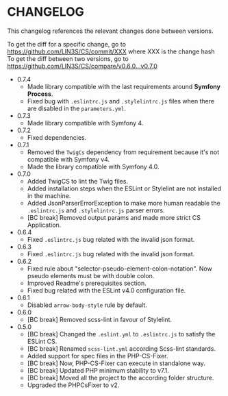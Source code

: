 # CHANGELOG

This changelog references the relevant changes done between versions.

To get the diff for a specific change, go to https://github.com/LIN3S/CS/commit/XXX where XXX is the change hash 
To get the diff between two versions, go to https://github.com/LIN3S/CS/compare/v0.6.0...v0.7.0

* 0.7.4
    * Made library compatible with the last requirements around **Symfony Process**.
    * Fixed bug with `.eslintrc.js` and `.stylelintrc.js` files when there are disabled in the `parameters.yml`.
* 0.7.3
    * Made library compatible with Symfony 4.
* 0.7.2
    * Fixed dependencies.
* 0.7.1
    * Removed the `TwigCs` dependency from requirement because it's not compatible with Symfony v4.
    * Made the library compatible with Symfony 4.0.
* 0.7.0
    * Added TwigCS to lint the Twig files.
    * Added installation steps when the ESLint or Stylelint are not installed in the machine.
    * Added JsonParserErrorException to make more human readable the `.eslintrc.js` and `.stylelintrc.js` parser errors.
    * [BC break] Removed output params and made more strict CS Application.
* 0.6.4
    * Fixed `.eslintrc.js` bug related with the invalid json format.
* 0.6.3
    * Fixed `.eslintrc.js` bug related with the invalid json format.
* 0.6.2
    * Fixed rule about "selector-pseudo-element-colon-notation". Now pseudo elements must be with double colon.
    * Improved Readme's prerequisites section.
    * Fixed bug related with the ESLint v4.0 configuration file.
* 0.6.1
    * Disabled `arrow-body-style` rule by default.
* 0.6.0
    * [BC break] Removed scss-lint in favour of Stylelint.
* 0.5.0
    * [BC break] Changed the `.eslint.yml` to `.eslintrc.js` to satisfy the ESLint CS.
    * [BC break] Renamed `scss-lint.yml` according Scss-lint standards.
    * Added support for spec files in the PHP-CS-Fixer.
    * [BC break] Now, PHP-CS-Fixer can execute in standalone way.
    * [BC break] Updated PHP minimum stability to v7.1.
    * [BC break] Moved all the project to the according folder structure.
    * Upgraded the PHPCsFixer to v2.
